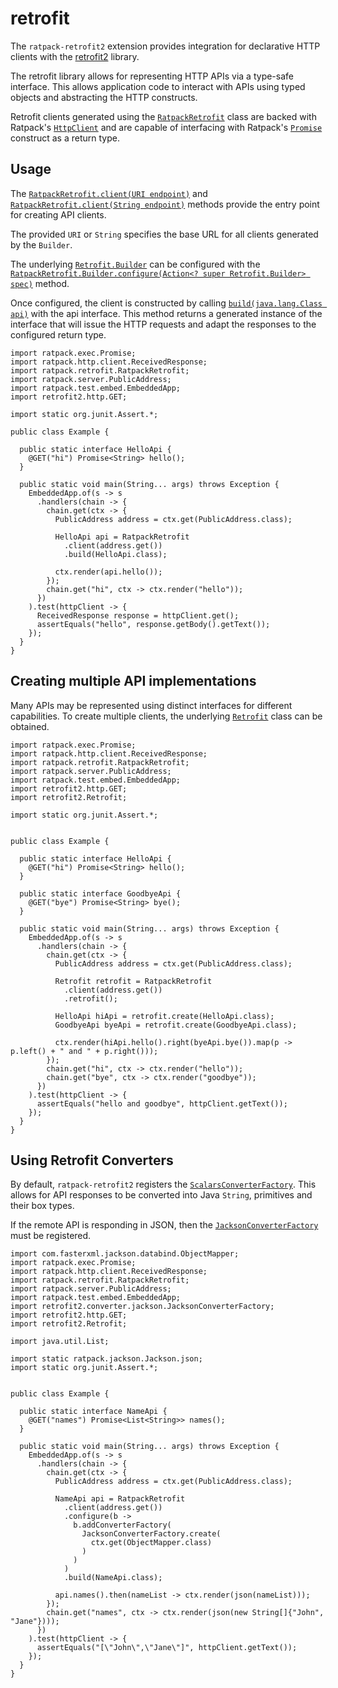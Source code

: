 # retrofit

The `ratpack-retrofit2` extension provides integration for declarative HTTP clients with the [retrofit2](http://square.github.io/retrofit) library.

The retrofit library allows for representing HTTP APIs via a type-safe interface.
This allows application code to interact with APIs using typed objects and abstracting the HTTP constructs.

Retrofit clients generated using the [`RatpackRetrofit`](api/ratpack/retrofit/RatpackRetrofit.html) class are backed with
Ratpack's [`HttpClient`](api/ratpack/http/client/HttpClient.html) and are capable of interfacing with 
Ratpack's [`Promise`](api/ratpack/exec/Promise.html) construct as a return type.


## Usage

The [`RatpackRetrofit.client(URI endpoint)`](api/ratpack/retrofit/RatpackRetrofit.html#client-java.net.URI-) and 
[`RatpackRetrofit.client(String endpoint)`](api/ratpack/retrofit/RatpackRetrofit.html#client-java.lang.String-)
methods provide the entry point for creating API clients.

The provided `URI` or `String` specifies the base URL for all clients generated by the `Builder`.

The underlying [`Retrofit.Builder`](https://square.github.io/retrofit/2.x/retrofit/retrofit2/Retrofit.Builder.html) can be configured
with the [`RatpackRetrofit.Builder.configure(Action<? super Retrofit.Builder> spec)`](api/ratpack/retrofit/RatpackRetrofit.Builder.html#configure-ratpack.func.Action-) method.

Once configured, the client is constructed by calling [`build(java.lang.Class api)`](api/ratpack/retrofit/RatpackRetrofit.Builder.html#build-java.lang.Class-)
with the api interface. 
This method returns a generated instance of the interface that will issue the HTTP requests and adapt the responses to the
configured return type.

```language-java
import ratpack.exec.Promise;
import ratpack.http.client.ReceivedResponse;
import ratpack.retrofit.RatpackRetrofit;
import ratpack.server.PublicAddress;
import ratpack.test.embed.EmbeddedApp;
import retrofit2.http.GET;

import static org.junit.Assert.*;

public class Example {

  public static interface HelloApi {
    @GET("hi") Promise<String> hello();
  }

  public static void main(String... args) throws Exception {
    EmbeddedApp.of(s -> s
      .handlers(chain -> {
        chain.get(ctx -> {
          PublicAddress address = ctx.get(PublicAddress.class);
          
          HelloApi api = RatpackRetrofit
            .client(address.get())
            .build(HelloApi.class);
            
          ctx.render(api.hello());
        });
        chain.get("hi", ctx -> ctx.render("hello"));
      })
    ).test(httpClient -> {
      ReceivedResponse response = httpClient.get();
      assertEquals("hello", response.getBody().getText());
    });
  }
}
```

## Creating multiple API implementations

Many APIs may be represented using distinct interfaces for different capabilities. 
To create multiple clients, the underlying [`Retrofit`](https://square.github.io/retrofit/2.x/retrofit/retrofit2/Retrofit.html) class can be obtained.

```language-java
import ratpack.exec.Promise;
import ratpack.http.client.ReceivedResponse;
import ratpack.retrofit.RatpackRetrofit;
import ratpack.server.PublicAddress;
import ratpack.test.embed.EmbeddedApp;
import retrofit2.http.GET;
import retrofit2.Retrofit;

import static org.junit.Assert.*;

  
public class Example {

  public static interface HelloApi {
    @GET("hi") Promise<String> hello();
  }
  
  public static interface GoodbyeApi {
    @GET("bye") Promise<String> bye();
  }

  public static void main(String... args) throws Exception {
    EmbeddedApp.of(s -> s
      .handlers(chain -> {
        chain.get(ctx -> {
          PublicAddress address = ctx.get(PublicAddress.class);
          
          Retrofit retrofit = RatpackRetrofit
            .client(address.get())
            .retrofit();
            
          HelloApi hiApi = retrofit.create(HelloApi.class);
          GoodbyeApi byeApi = retrofit.create(GoodbyeApi.class);
            
          ctx.render(hiApi.hello().right(byeApi.bye()).map(p -> p.left() + " and " + p.right()));
        });
        chain.get("hi", ctx -> ctx.render("hello"));
        chain.get("bye", ctx -> ctx.render("goodbye"));
      })
    ).test(httpClient -> {
      assertEquals("hello and goodbye", httpClient.getText());
    });
  }
}
```

## Using Retrofit Converters

By default, `ratpack-retrofit2` registers the [`ScalarsConverterFactory`](http://square.github.io/retrofit/2.x/converter-scalars/retrofit2/converter/scalars/ScalarsConverterFactory.html).
This allows for API responses to be converted into Java `String`, primitives and their box types.

If the remote API is responding in JSON, then the [`JacksonConverterFactory`](http://square.github.io/retrofit/2.x/converter-jackson/retrofit2/converter/jackson/JacksonConverterFactory.html) must be registered.

```language-java
import com.fasterxml.jackson.databind.ObjectMapper;
import ratpack.exec.Promise;
import ratpack.http.client.ReceivedResponse;
import ratpack.retrofit.RatpackRetrofit;
import ratpack.server.PublicAddress;
import ratpack.test.embed.EmbeddedApp;
import retrofit2.converter.jackson.JacksonConverterFactory;
import retrofit2.http.GET;
import retrofit2.Retrofit;

import java.util.List;

import static ratpack.jackson.Jackson.json;
import static org.junit.Assert.*;

  
public class Example {

  public static interface NameApi {
    @GET("names") Promise<List<String>> names();
  }

  public static void main(String... args) throws Exception {
    EmbeddedApp.of(s -> s
      .handlers(chain -> {
        chain.get(ctx -> {
          PublicAddress address = ctx.get(PublicAddress.class);
          
          NameApi api = RatpackRetrofit
            .client(address.get())
            .configure(b -> 
              b.addConverterFactory(
                JacksonConverterFactory.create(
                  ctx.get(ObjectMapper.class)
                )
              )
            )
            .build(NameApi.class);
            
          api.names().then(nameList -> ctx.render(json(nameList)));  
        });
        chain.get("names", ctx -> ctx.render(json(new String[]{"John", "Jane"})));
      })
    ).test(httpClient -> {
      assertEquals("[\"John\",\"Jane\"]", httpClient.getText());
    });
  }
}
```



